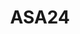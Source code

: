 ---
layout: work
permalink: /project/asa24
keyword: work
title: ASA24
title-long: Automated Self-Administered Recall System (ASA24)
logo: /img/asa24/asa24-logo.png
logo-alt: ASA24 logo
hero: /img/asa24/asa24-hero.jpg
hero-alt: Photo of an empty plate, fork, and knife on a wooden table
funding: HHS, NIH, NCI, and USA.gov
year: 2013&ndash;2016
link: https://asa24.nci.nih.gov
link-print: asa24.nci.nih.gov
role-1: Brand Strategist
role-2: UX Designer
role-3: Front-End Developer
two-1: /img/asa24/asa24-ipad-1.png
two-1-alt: ASA24 My Food & Drinks dashboard on iPad
two-2: /img/asa24/asa24-ipad-2.png
two-2-alt: ASA24 Details pass on iPad
bio-1: We worked with the National Cancer Institute and Westat on this multi-year project to overhaul an online dietary recall that supports the research of hundreds of studies every year.
bio-2: Researchers studying the link between cancer and diet are able to set up studies and their participants are able to utilize the online experience (AMPM methodology) to document their food choices. This iteration of ASA24 took the project from an antiquated, non-responsive Silverlight version into one written in Angular, with a clean, tablet-first design, 508 compliancy, and RESTful API. 
bio-3: I was the front-end developer and UX designer on this project. I worked closely with our team&mdash;project manager, information architect, and developer&mdash;as well as weekly sprint meetings with the client to map out how this project would evolve from a technical point of view, all while advocating for strong visual and content strategies.
three: /img/asa24/asa24-desktop.png
three-alt: ASA24 home page on a desktop
colorClass: asa24
---